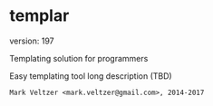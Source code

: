 templar
=======

version: 197

Templating solution for programmers

Easy templating tool long description (TBD)

	Mark Veltzer <mark.veltzer@gmail.com>, 2014-2017
